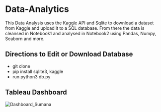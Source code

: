 # Data-Analytics

This Data Analysis uses the Kaggle API and Sqlite to download a dataset from Kaggle and upload it to a SQL database. From there the data is cleansed in Notebook1 and analysed in Notebook2 using Pandas, Numpy, Seaborn and more.

## Directions to Edit or Download Database

- git clone 
- pip install sqlite3, kaggle
- run python3 db.py


## Tableau Dashboard
![Dashboard_Sumana](https://github.com/Jessie-Baron/Data-Analytics/assets/101578812/b173fb32-8cc8-4ba7-ab5b-3eb627fe5351)
